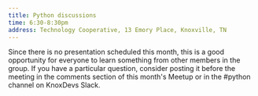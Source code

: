 ```yaml
---
title: Python discussions
time: 6:30-8:30pm
address: Technology Cooperative, 13 Emory Place, Knoxville, TN
---
```


Since there is no presentation scheduled this month, this is a good opportunity for everyone to learn something from other members in the group. If you have a particular question, consider posting it before the meeting in the comments section of this month's Meetup or in the #python channel on KnoxDevs Slack.
